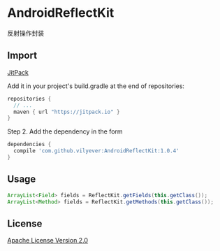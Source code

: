 # AndroidReflectKit
反射操作封装
## Import
[JitPack](https://jitpack.io/)

Add it in your project's build.gradle at the end of repositories:

```gradle
repositories {
  // ...
  maven { url "https://jitpack.io" }
}
```

Step 2. Add the dependency in the form

```gradle
dependencies {
  compile 'com.github.vilyever:AndroidReflectKit:1.0.4'
}
```

## Usage
```java
ArrayList<Field> fields = ReflectKit.getFields(this.getClass());
ArrayList<Method> fields = ReflectKit.getMethods(this.getClass());
```

## License
[Apache License Version 2.0](http://www.apache.org/licenses/LICENSE-2.0.txt)

